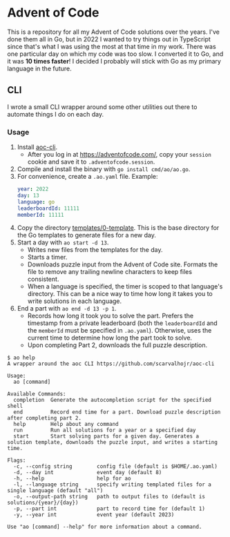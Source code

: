 # Advent of Code

This is a repository for all my Advent of Code solutions over the years. I've done them all in Go, but in 2022 I wanted to try things out in TypeScript since that's what I was using the most at that time in my work. There was one particular day on which my code was too slow. I converted it to Go, and it was **10 times faster**! I decided I probably will stick with Go as my primary language in the future.

## CLI

I wrote a small CLI wrapper around some other utilities out there to automate things I do on each day.

### Usage

1. Install [aoc-cli](https://github.com/scarvalhojr/aoc-cli).
    - After you log in at https://adventofcode.com/, copy your `session` cookie and save it to `.adventofcode.session`.
2. Compile and install the binary with `go install cmd/ao/ao.go`.
3. For convenience, create a `.ao.yaml` file. Example:
    ```yaml
    year: 2022
    day: 13
    language: go
    leaderboardId: 11111
    memberId: 11111
    ```
4. Copy the directory [templates/0-template](templates/0-template). This is the base directory for the Go templates to generate files for a new day.
5. Start a day with `ao start -d 13`.
    - Writes new files from the templates for the day.
    - Starts a timer.
    - Downloads puzzle input from the Advent of Code site. Formats the file to remove any trailing newline characters to keep files consistent.
    - When a language is specified, the timer is scoped to that language's directory. This can be a nice way to time how long it takes you to write solutions in each language.
6. End a part with `ao end -d 13 -p 1`.
    - Records how long it took you to solve the part. Prefers the timestamp from a private leaderboard (both the `leaderboardId` and the `memberId` must be specified in `.ao.yaml`). Otherwise, uses the current time to determine how long the part took to solve.
    - Upon completing Part 2, downloads the full puzzle description.

```shell
$ ao help
A wrapper around the aoc CLI https://github.com/scarvalhojr/aoc-cli

Usage:
  ao [command]

Available Commands:
  completion  Generate the autocompletion script for the specified shell
  end         Record end time for a part. Download puzzle description after completing part 2.
  help        Help about any command
  run         Run all solutions for a year or a specified day
  start       Start solving parts for a given day. Generates a solution template, downloads the puzzle input, and writes a starting time.

Flags:
  -c, --config string        config file (default is $HOME/.ao.yaml)
  -d, --day int              event day (default 8)
  -h, --help                 help for ao
  -l, --language string      specify writing templated files for a single language (default "all")
  -o, --output-path string   path to output files to (default is solutions/{year}/{day})
  -p, --part int             part to record time for (default 1)
  -y, --year int             event year (default 2023)

Use "ao [command] --help" for more information about a command.
```
